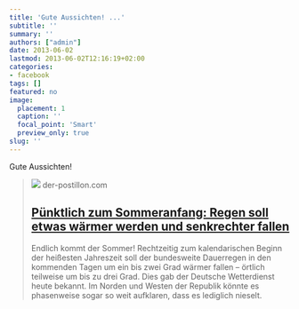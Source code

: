 ```yaml
---
title: 'Gute Aussichten! ...'
subtitle: ''
summary: ''
authors: ["admin"]
date: 2013-06-02
lastmod: 2013-06-02T12:16:19+02:00
categories:
- facebook
tags: []
featured: no
image:
  placement: 1
  caption: ''
  focal_point: 'Smart'
  preview_only: true
slug: ''
---
```

Gute Aussichten!
> [![](https://1.bp.blogspot.com/-2wwKZPwaKb8/VYZup9qp6NI/AAAAAAAAfC4/nqKO_UlCU5M/w1600/Regen.jpg)](http://www.der-postillon.com/2013/05/punklich-zum-sommeranfang-regen-soll-am.html)
> der-postillon.com
> ## [Pünktlich zum Sommeranfang: Regen soll etwas wärmer werden und senkrechter fallen](http://www.der-postillon.com/2013/05/punklich-zum-sommeranfang-regen-soll-am.html)
>
>Endlich kommt der Sommer! Rechtzeitig zum kalendarischen Beginn der heißesten Jahreszeit soll der bundesweite Dauerregen in den kommenden Tagen um ein bis zwei Grad wärmer fallen – örtlich teilweise um bis zu drei Grad. Dies gab der Deutsche Wetterdienst heute bekannt. Im Norden und Westen der Republik könnte es phasenweise sogar so weit aufklaren, dass es lediglich nieselt.

